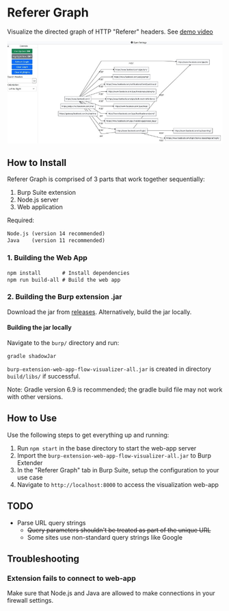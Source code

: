 
# Referer Graph

Visualize the directed graph of HTTP "Referer" headers. See [demo video](https://raw.githubusercontent.com/psalire/Referer-Graph/main/demo.mp4)

![Screenshot](screenshot.jpg)

## How to Install

Referer Graph is comprised of 3 parts that work together sequentially:

1. Burp Suite extension
2. Node.js server
3. Web application

Required:
```
Node.js (version 14 recommended)
Java    (version 11 recommended)
```

### 1. Building the Web App
```
npm install       # Install dependencies
npm run build-all # Build the web app
```

### 2. Building the Burp extension .jar

Download the jar from [releases](https://github.com/psalire/Referer-Graph/releases/tag/jar). Alternatively, build the jar locally.

#### Building the jar locally

Navigate to the `burp/` directory and run:
```
gradle shadowJar
```

`burp-extension-web-app-flow-visualizer-all.jar` is created in directory `build/libs/` if successful.

Note: Gradle version 6.9 is recommended; the gradle build file may not work with other versions.

## How to Use

Use the following steps to get everything up and running:

1. Run `npm start` in the base directory to start the web-app server
2. Import the `burp-extension-web-app-flow-visualizer-all.jar` to Burp Extender
3. In the "Referer Graph" tab in Burp Suite, setup the configuration to your use case
4. Navigate to `http://localhost:8000` to access the visualization web-app

## TODO

- Parse URL query strings
  - ~~Query parameters shouldn't be treated as part of the unique URL~~
  - Some sites use non-standard query strings like Google

## Troubleshooting

### Extension fails to connect to web-app

Make sure that Node.js and Java are allowed to make connections in your firewall settings.
